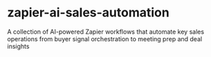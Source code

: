 # zapier-ai-sales-automation
A collection of AI-powered Zapier workflows that automate key sales operations from buyer signal orchestration to meeting prep and deal insights
